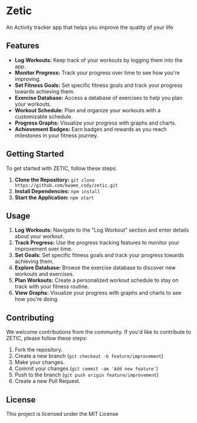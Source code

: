 # Zetic

An Activity tracker app that helps you improve the quality of your life

## Features

- **Log Workouts:** Keep track of your workouts by logging them into the app.
- **Monitor Progress:** Track your progress over time to see how you're improving.
- **Set Fitness Goals:** Set specific fitness goals and track your progress towards achieving them.
- **Exercise Database:** Access a database of exercises to help you plan your workouts.
- **Workout Schedule:** Plan and organize your workouts with a customizable schedule.
- **Progress Graphs:** Visualize your progress with graphs and charts.
- **Achievement Badges:** Earn badges and rewards as you reach milestones in your fitness journey.

## Getting Started

To get started with ZETIC, follow these steps:

1. **Clone the Repository:** `git clone https://github.com/kwame_cody/zetic.git`
2. **Install Dependencies:** `npm install`
3. **Start the Application:** `npm start`

## Usage

1. **Log Workouts:** Navigate to the "Log Workout" section and enter details about your workout.
2. **Track Progress:** Use the progress tracking features to monitor your improvement over time.
3. **Set Goals:** Set specific fitness goals and track your progress towards achieving them.
4. **Explore Database:** Browse the exercise database to discover new workouts and exercises.
5. **Plan Workouts:** Create a personalized workout schedule to stay on track with your fitness routine.
6. **View Graphs:** Visualize your progress with graphs and charts to see how you're doing.

## Contributing

We welcome contributions from the community. If you'd like to contribute to ZETIC, please follow these steps:

1. Fork the repository.
2. Create a new branch (`git checkout -b feature/improvement`)
3. Make your changes.
4. Commit your changes (`git commit -am 'Add new feature'`)
5. Push to the branch (`git push origin feature/improvement`)
6. Create a new Pull Request.

## License

This project is licensed under the MIT License
